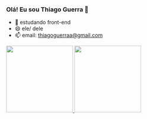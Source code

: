### Olá! Eu sou Thiago Guerra 👋

- 🌱 estudando front-end
- 😄 ele/ dele
- 📫 email: thiagoguerraa@gmail.com

<a href="https://github.com/thiagoguerraa">
<img height="180em" src="https://github-readme-stats.vercel.app/api?username=thiagoguerraa&show_icons=true&theme=highcontrast&include_all_commits=true&count_private=true"/>
<img height="180em" src="https://github-readme-stats.vercel.app/api/top-langs/?username=thiagoguerraa
                           &layout=compact&langs_count=7&theme=highcontrast"/>
  </div>
